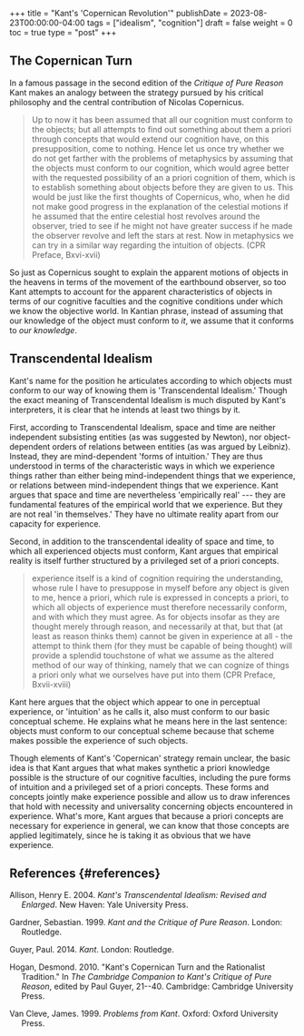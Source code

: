 +++
title = "Kant's 'Copernican Revolution'"
publishDate = 2023-08-23T00:00:00-04:00
tags = ["idealism", "cognition"]
draft = false
weight = 0
toc = true
type = "post"
+++

## The Copernican Turn

In a famous passage in the second edition of the *Critique of Pure
Reason* Kant makes an analogy between the strategy pursued by his
critical philosophy and the central contribution of Nicolas Copernicus.

> Up to now it has been assumed that all our cognition must conform to
> the objects; but all attempts to find out something about them a
> priori through concepts that would extend our cognition have, on this
> presupposition, come to nothing. Hence let us once try whether we do
> not get farther with the problems of metaphysics by assuming that the
> objects must conform to our cognition, which would agree better with
> the requested possibility of an a priori cognition of them, which is
> to establish something about objects before they are given to us. This
> would be just like the first thoughts of Copernicus, who, when he did
> not make good progress in the explanation of the celestial motions if
> he assumed that the entire celestial host revolves around the
> observer, tried to see if he might not have greater success if he made
> the observer revolve and left the stars at rest. Now in metaphysics we
> can try in a similar way regarding the intuition of objects. (CPR
> Preface, Bxvi-xvii)

So just as Copernicus sought to explain the apparent motions of objects
in the heavens in terms of the movement of the earthbound observer, so
too Kant attempts to account for the apparent characteristics of objects
in terms of our cognitive faculties and the cognitive conditions under
which we know the objective world. In Kantian phrase, instead of
assuming that our knowledge of the object must conform to *it*, we
assume that it conforms to *our knowledge*.

## Transcendental Idealism

Kant's name for the position he articulates according to which objects
must conform to our way of knowing them is 'Transcendental Idealism.'
Though the exact meaning of Transcendental Idealism is much disputed by
Kant's interpreters, it is clear that he intends at least two things by
it.

First, according to Transcendental Idealism, space and time are neither
independent subsisting entities (as was suggested by Newton), nor
object-dependent orders of relations between entities (as was argued by
Leibniz). Instead, they are mind-dependent 'forms of intuition.' They
are thus understood in terms of the characteristic ways in which we
experience things rather than either being mind-independent things that
we experience, or relations between mind-independent things that we
experience. Kant argues that space and time are nevertheless
'empirically real' --- they are fundamental features of the empirical
world that we experience. But they are not real 'in themselves.' They
have no ultimate reality apart from our capacity for experience.

Second, in addition to the transcendental ideality of space and time, to
which all experienced objects must conform, Kant argues that empirical
reality is itself further structured by a privileged set of a priori
concepts.

> experience itself is a kind of cognition requiring the understanding,
> whose rule I have to presuppose in myself before any object is given
> to me, hence a priori, which rule is expressed in concepts a priori,
> to which all objects of experience must therefore necessarily conform,
> and with which they must agree. As for objects insofar as they are
> thought merely through reason, and necessarily at that, but that (at
> least as reason thinks them) cannot be given in experience at all -
> the attempt to think them (for they must be capable of being thought)
> will provide a splendid touchstone of what we assume as the altered
> method of our way of thinking, namely that we can cognize of things a
> priori only what we ourselves have put into them (CPR Preface,
> Bxvii-xviii)

Kant here argues that the object which appear to one in perceptual
experience, or 'intuition' as he calls it, also must conform to our
basic conceptual scheme. He explains what he means here in the last
sentence: objects must conform to our conceptual scheme because that
scheme makes possible the experience of such objects.

Though elements of Kant's 'Copernican' strategy remain unclear, the
basic idea is that Kant argues that what makes synthetic a priori
knowledge possible is the structure of our cognitive faculties,
including the pure forms of intuition and a privileged set of a priori
concepts. These forms and concepts jointly make experience possible and
allow us to draw inferences that hold with necessity and universality
concerning objects encountered in experience. What's more, Kant argues
that because a priori concepts are necessary for experience in general,
we can know that those concepts are applied legitimately, since he is
taking it as obvious that we have experience.

## References {#references}

<div id="refs" class="references csl-bib-body hanging-indent">

<div id="ref-allison2004" class="csl-entry">

Allison, Henry E. 2004. *Kant's Transcendental Idealism: Revised and
Enlarged*. New Haven: Yale University Press.

</div>

<div id="ref-gardner1999" class="csl-entry">

Gardner, Sebastian. 1999. *Kant and the Critique of Pure Reason*.
London: Routledge.

</div>

<div id="ref-guyer2014" class="csl-entry">

Guyer, Paul. 2014. *Kant*. London: Routledge.

</div>

<div id="ref-hogan2010" class="csl-entry">

Hogan, Desmond. 2010. "Kant's Copernican Turn and the Rationalist
Tradition." In *The Cambridge Companion to Kant's Critique of Pure
Reason*, edited by Paul Guyer, 21--40. Cambridge: Cambridge University
Press.

</div>

<div id="ref-vancleve1999" class="csl-entry">

Van Cleve, James. 1999. *Problems from Kant*. Oxford: Oxford University
Press.

</div>

</div>
